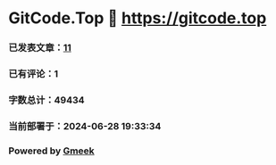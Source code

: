 # GitCode.Top :link: https://gitcode.top 
### 已发表文章：[11](https://gitcode.top/tag.html) 
### 已有评论：1 
### 字数总计：49434 
### 当前部署于：2024-06-28 19:33:34 
### Powered by [Gmeek](https://github.com/Meekdai/Gmeek)
